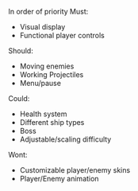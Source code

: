 In order of priority
Must:
- Visual display
- Functional player controls

Should:
- Moving enemies
- Working Projectiles
- Menu/pause

Could:
- Health system
- Different ship types
- Boss
- Adjustable/scaling difficulty

Wont:
- Customizable player/enemy skins
- Player/Enemy animation